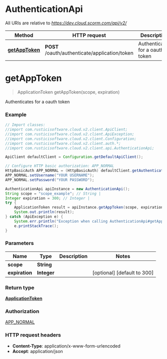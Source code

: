 # AuthenticationApi

All URIs are relative to *https://dev.cloud.scorm.com/api/v2/*

Method | HTTP request | Description
------------- | ------------- | -------------
[**getAppToken**](AuthenticationApi.md#getAppToken) | **POST** /oauth/authenticate/application/token | Authenticates for a oauth token


<a name="getAppToken"></a>
# **getAppToken**
> ApplicationToken getAppToken(scope, expiration)

Authenticates for a oauth token

### Example
```java
// Import classes:
//import com.rusticisoftware.cloud.v2.client.ApiClient;
//import com.rusticisoftware.cloud.v2.client.ApiException;
//import com.rusticisoftware.cloud.v2.client.Configuration;
//import com.rusticisoftware.cloud.v2.client.auth.*;
//import com.rusticisoftware.cloud.v2.client.api.AuthenticationApi;

ApiClient defaultClient = Configuration.getDefaultApiClient();

// Configure HTTP basic authorization: APP_NORMAL
HttpBasicAuth APP_NORMAL = (HttpBasicAuth) defaultClient.getAuthentication("APP_NORMAL");
APP_NORMAL.setUsername("YOUR USERNAME");
APP_NORMAL.setPassword("YOUR PASSWORD");

AuthenticationApi apiInstance = new AuthenticationApi();
String scope = "scope_example"; // String | 
Integer expiration = 300; // Integer | 
try {
    ApplicationToken result = apiInstance.getAppToken(scope, expiration);
    System.out.println(result);
} catch (ApiException e) {
    System.err.println("Exception when calling AuthenticationApi#getAppToken");
    e.printStackTrace();
}
```

### Parameters

Name | Type | Description  | Notes
------------- | ------------- | ------------- | -------------
 **scope** | **String**|  |
 **expiration** | **Integer**|  | [optional] [default to 300]

### Return type

[**ApplicationToken**](ApplicationToken.md)

### Authorization

[APP_NORMAL](../README.md#APP_NORMAL)

### HTTP request headers

 - **Content-Type**: application/x-www-form-urlencoded
 - **Accept**: application/json

